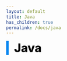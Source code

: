 ```yaml
---
layout: default
title: Java
has_children: true
permalink: /docs/java
---
```


<div style="font-size:32px; font-weight: 800; border-left: 7px solid #0687f0; padding-left:15px !important; color:#000000">Java</div>
